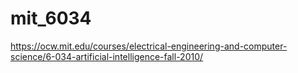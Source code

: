 # mit_6034
https://ocw.mit.edu/courses/electrical-engineering-and-computer-science/6-034-artificial-intelligence-fall-2010/
